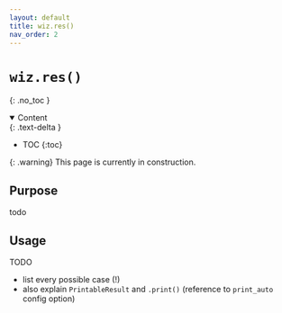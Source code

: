 ```yaml
---
layout: default
title: wiz.res()
nav_order: 2
---
```


# `wiz.res()`
{: .no_toc }

<details open markdown="block">
  <summary>
    Content
  </summary>
  {: .text-delta }

- TOC
{:toc}

</details>

{: .warning}
This page is currently in construction.


## Purpose

todo

## Usage

TODO

- list every possible case (!)
- also explain `PrintableResult` and `.print()` (reference to `print_auto` config option)

